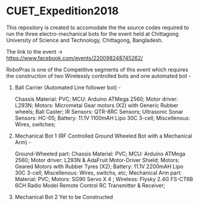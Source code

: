 # CUET_Expedition2018
This repository is created to accomodate the the source codes required to run 
the three electro-mechanical bots for the event held at Chittagong University of Science and Technology, Chittagong, Bangladesh. 

The link to the event -> https://www.facebook.com/events/220098248745262/

RoboPras is one of the Competitive segments of this event which requires the construction of two Wirelessly controlled bots 
and one automated bot -
1. Ball Carrier (Automated Line follower bot) -

    Chassis Material: PVC;
    MCU: Arduino ATMega 2560; 
    Motor driver: L293N;
    Motors: Micrometal Gear motors (X2) with Generic Rubber wheels;
    Ball Caster;
    IR Sensors: QTR-8RC Sensors;
    Ultrasonic Sonar Sensors: HC-05;
    Battery: 11.1V 1100mAH Lipo 30C 3-cell;
    Miscellenous: Wires, switches;
    
2. Mechanical Bot 1 (RF Controlled Ground Wheeled Bot with a Mechanical Arm) -

    Ground-Wheeled part: 
      Chassis Material: PVC;
      MCU: Arduino ATMega 2560;
      Motor driver: L293N & AdaFruit Motor-Driver Shield;
      Motors: Geared Motors with Rubber Tyres (X2);
      Battery: 11.1V 2200mAH Lipo 30C 3-cell;
      Miscellenous: Wires, switchs, etc;
    Mechanical Arm part:
      Material: PVC;
      Motors: SG90 Servo X 4 ;
    Wireless:
      Flysky 2.4G FS-CT6B 6CH Radio Model Remote Control RC Transmitter & Receiver;
3. Mechanical Bot 2 
    Yet to be Constructed
